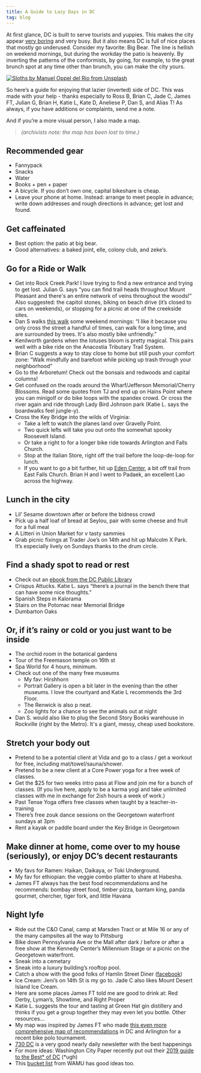 ```yaml
---
title: A Guide to Lazy Days in DC
tag: blog
---
```


At first glance, DC is built to serve tourists and yuppies. This makes the city appear [very boring][1] and very busy. But it also means DC is full of nice places that mostly go underused. Consider my favorite: Big Bear. The line is hellish on weekend mornings, but during the workday the patio is heavenly. By inverting the patterns of the conformists, by going, for example, to the great brunch spot at any time other than brunch, you can make the city yours.

[![Sloths by Manuel Oppel del Rio from Unsplash][2]][22]

So here’s a guide for enjoying that lazier (inverted) side of DC. This was made with your help - thanks especially to Ross B, Brian C, Jade C, James FT, Julian G, Brian H, Katie L, Kate D, Aneliese P, Dan S, and Alias T! As always, if you have additions or complaints, send me a note.

And if you’re a more visual person, I also made a map.

> *(archivists note: the map has been lost to time.)*

## Recommended gear

* Fannypack
* Snacks
* Water
* Books + pen + paper
* A bicycle. If you don’t own one, capital bikeshare is cheap.
* Leave your phone at home. Instead: arrange to meet people in advance; write down addresses and rough directions in advance; get lost and found.

## Get caffeinated

* Best option: the patio at big bear.
* Good alternatives: a baked joint, elle, colony club, and zeke’s.

## Go for a Ride or Walk

* Get into Rock Creek Park! I love trying to find a new entrance and trying to get lost. Julian G. says “you can find trail heads throughout Mount Pleasant and there's an entire network of veins throughout the woods!” Also suggested: the capitol stones, biking on beach drive (it’s closed to cars on weekends), or stopping for a picnic at one of the creekside sites.
* Dan S walks [this walk][4] some weekend mornings: “I like it because you only cross the street a handful of times, can walk for a long time, and are surrounded by trees. It's also mostly bike unfriendly.”
* Kenilworth gardens when the lotuses bloom is pretty magical. This pairs well with a bike ride on the Anacostia Tributary Trail System.
* Brian C suggests a way to stay close to home but still push your comfort zone: “Walk mindfully and barefoot while picking up trash through your neighborhood”
* Go to the Arboretum! Check out the bonsais and redwoods and capital columns!
* Get confused on the roads around the Wharf/Jefferson Memorial/Cherry Blossoms. Read some quotes from TJ and end up on Hains Point where you can minigolf or do bike loops with the spandex crowd. Or cross the river again and ride through Lady Bird Johnson park (Katie L. says the boardwalks feel jungle-y).
* Cross the Key Bridge into the wilds of Virginia:
  * Take a left to watch the planes land over Gravelly Point.
  * Two quick lefts will take you out onto the somewhat spooky Roosevelt Island.
  * Or take a right to for a longer bike ride towards Arlington and Falls Church.
  * Stop at the Italian Store, right off the trail before the loop-de-loop for lunch.
  * If you want to go a bit further, hit up [Eden Center][5], a bit off trail from East Falls Church. Brian H and I went to Padaek, an excellent Lao across the highway.

## Lunch in the city

* Lil’ Sesame downtown after or before the bidness crowd
* Pick up a half loaf of bread at Seylou, pair with some cheese and fruit for a full meal
* A Litteri in Union Market for v tasty sammies
* Grab picnic fixings at Trader Joe’s on 14th and hit up Malcolm X Park. It’s especially lively on Sundays thanks to the drum circle.

## Find a shady spot to read or rest

* Check out an [ebook from the DC Public Library][6]
* Crispus Attucks. Katie L. says “there’s a journal in the bench there that can have some nice thoughts.”
* Spanish Steps in Kalorama
* Stairs on the Potomac near Memorial Bridge
* Dumbarton Oaks

## Or, if it’s rainy or cold or you just want to be inside

* The orchid room in the botanical gardens
* Tour of the Freemason temple on 16th st
* Spa World for 4 hours, minimum.
* Check out one of the many free museums
  * My fav: Hirshhorn
  * Portrait Gallery is open a bit later in the evening than the other museums. I love the courtyard and Katie L recommends the 3rd Floor.
  * The Renwick is also p neat.
  * Zoo lights for a chance to see the animals out at night
* Dan S. would also like to plug the Second Story Books warehouse in Rockville (right by the Metro). It's a giant, messy, cheap used bookstore.

## Stretch your body out

* Pretend to be a potential client at Vida and go to a class / get a workout for free, including mat/towel/sauna/shower.
* Pretend to be a new client at a Core Power yoga for a free week of classes.
* Get the $25 for two weeks intro pass at Flow and join me for a bunch of classes. (If you live here, apply to be a karma yogi and take unlimited classes with me in exchange for 2ish hours a week of work.)
* Past Tense Yoga offers free classes when taught by a teacher-in-training
* There’s free zouk dance sessions on the Georgetown waterfront sundays at 3pm
* Rent a kayak or paddle board under the Key Bridge in Georgetown

## Make dinner at home, come over to my house (seriously), or enjoy DC’s decent restaurants

* My favs for Ramen: Haikan, Daikaya, or Toki Underground.
* My fav for ethiopian: the veggie combo platter to share at Habesha.
* James FT always has the best food recommendations and he recommends: bombay street food, timber pizza, bantam king, panda gourmet, chercher, tiger fork, and little Havana

## Night lyfe

* Ride out the C&O Canal, camp at Marsden Tract or at Mile 16 or any of the many campsites all the way to Pittsburg
* Bike down Pennsylvania Ave or the Mall after dark / before or after a free show at the Kennedy Center’s Millennium Stage or a picnic on the Georgetown waterfront.
* Sneak into a cemetary
* Sneak into a luxury building’s rooftop pool.
* Catch a show with the good folks of Hamlin Street Diner ([facebook][7])
* Ice Cream: Jeni’s on 14th St is my go to. Jade C also likes Mount Desert Island Ice Cream.
* Here are some places James FT told me are good to drink at: Red Derby, Lyman’s, Showtime, and Right Proper
* Katie L. suggests the tour and tasting at Green Hat gin distillery and thinks if you get a group together they may even let you bottle.
Other resources...
* My map was inspired by James FT who made [this even more comprehensive map of recommendations][8] in DC and Arlington for a recent bike polo tournament.
* [730 DC][9] is a very good nearly daily newsletter with the best happenings
* For more ideas: Washington City Paper recently put out their [2019 guide to the Best* of DC][10] (*ugh)
* This [bucket list][11] from WAMU has good ideas too.

[1]: https://www.laphamsquarterly.org/fashion/between-pinstripes
[2]: /assets/images/blogs/sloths-dc-guide.jpg
[3]: https://drive.google.com/open?id=1MLRchvvv-ruFoo8aQFGy7leDuJN9GLwG&usp=sharing
[4]: https://www.google.com/maps/dir/Dupont+Cir+NW,+Washington,+DC/38.9451631,-77.0781447/@38.9453056,-77.0780781,20.54z/data=!4m39!4m38!1m35!1m1!1s0x89b7b7c7b54fc721:0xd0a36e6031286791!2m2!1d-77.044166!2d38.9094082!3m4!1m2!1d-77.0506055!2d38.9098055!3s0x89b7b7ccecac8317:0x2a098aebc86939b8!3m4!1m2!1d-77.0668169!2d38.9175672!3s0x89b7b630623e8227:0x221acf4eff47e169!3m4!1m2!1d-77.0718137!2d38.9167506!3s0x89b7b63bbff3ad35:0x6b256ca743d9b1c1!3m4!1m2!1d-77.0752999!2d38.9171353!3s0x89b7b63c6cfe0a55:0x32345ee676873fb3!3m4!1m2!1d-77.0829164!2d38.9172174!3s0x89b7b6163db39a75:0x4b3d0807da7f20cf!3m4!1m2!1d-77.0791768!2d38.9393007!3s0x89b7c9ddf6e28b49:0x2540545076fd185d!1m0!3e2
[5]: https://dc.eater.com/2017/9/15/16307658/eden-center-evolution
[6]: https://dclibrary.overdrive.com/
[7]: https://www.facebook.com/hamlinstreetdiner/
[8]: https://www.google.com/maps/d/u/0/viewer?mid=19Xg2gO5SpB3LXI9EpqZ3AN-2z_KeDXtP&ll=38.87571355589337%2C-76.99452886457516&z=13
[9]: http://www.730dc.com/
[10]: https://www.washingtoncitypaper.com/bestofdc2019
[11]: https://wamu.org/story/14/07/16/51_things_everyone_should_experience_at_least_once_in_dc/
[22]: https://www.youtube.com/watch?v=XrUM8m2rnP0
